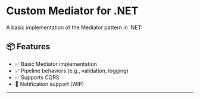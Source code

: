 # Custom Mediator for .NET

A basic implementation of the Mediator pattern in .NET:

## 📦 Features

- ✅ Basic Mediator implementation
- ✅ Pipeline behaviors (e.g., validation, logging)
- ✅ Supports CQRS
- 🚧 Notification support (WIP)

---
